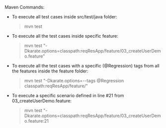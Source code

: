 Maven Commands:

* To execute all test cases inside src/test/java folder:

  > mvn test

* To execute all the test cases inside specific feature:

  > mvn test "-Dkarate.options=classpath:reqResApp/feature/03_createUserDemo.feature"
  
* To execute all the test cases with a specific (@Regression) tags from all the features inside the feature folder:

  > mvn test "-Dkarate.options=--tags @Regression classpath:reqResApp/feature/"  

* To execute a specific scenario defined in line #21 from 03_createUserDemo.feature:

  > mvn test "-Dkarate.options=classpath:reqResApp/feature/03_createUserDemo.feature:21
